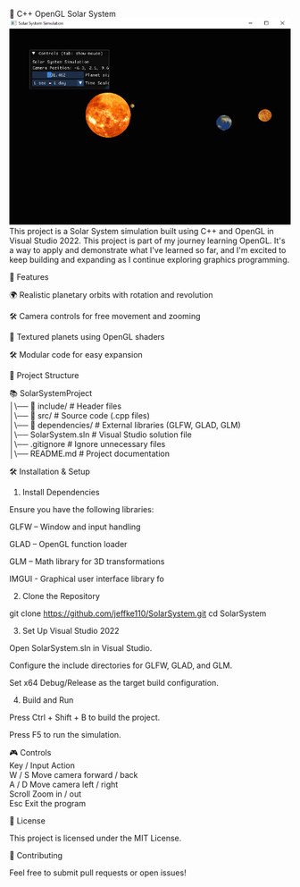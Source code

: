 🌌 C++ OpenGL Solar System
![Solar System Simulation](SolarSystemCapture.PNG) <br>
This project is a Solar System simulation built using C++ and OpenGL in Visual Studio 2022. 
This project is part of my journey learning OpenGL. It's a way to apply and demonstrate what I've learned so far, and I'm excited to keep building and expanding as I continue exploring graphics programming.

🚀 Features

🌍 Realistic planetary orbits with rotation and revolution

🛠️ Camera controls for free movement and zooming

🌠 Textured planets using OpenGL shaders

🛠️ Modular code for easy expansion

📂 Project Structure

📚 SolarSystemProject  
│\── 📂 include/        # Header files  
│\── 📂 src/            # Source code (.cpp files)  
│\── 📂 dependencies/   # External libraries (GLFW, GLAD, GLM)  
│\── SolarSystem.sln    # Visual Studio solution file  
│\── .gitignore         # Ignore unnecessary files  
│\── README.md          # Project documentation  

🛠️ Installation & Setup

1. Install Dependencies

Ensure you have the following libraries:

GLFW – Window and input handling

GLAD – OpenGL function loader

GLM – Math library for 3D transformations

IMGUI - Graphical user interface library fo

2. Clone the Repository

git clone https://github.com/jeffke110/SolarSystem.git
cd SolarSystem

3. Set Up Visual Studio 2022

Open SolarSystem.sln in Visual Studio.

Configure the include directories for GLFW, GLAD, and GLM.

Set x64 Debug/Release as the target build configuration.

4. Build and Run

Press Ctrl + Shift + B to build the project.

Press F5 to run the simulation.

🎮 Controls <br>
Key / Input	Action <br>
W / S	Move camera forward / back <br>
A / D	Move camera left / right <br>
Scroll	Zoom in / out <br>
Esc	Exit the program <br>


🐜 License

This project is licensed under the MIT License.

🤝 Contributing

Feel free to submit pull requests or open issues!

